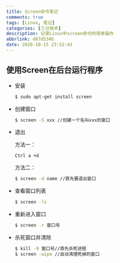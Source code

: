 ```yaml
---
title: Screen命令笔记
comments: true
tags: [Linux, 笔记]
categories: [三分技术]
description: 记录Linux中screen命令的简单操作
abbrlink: d07d5346
date: 2020-10-15 23:52:43
---
```


## 使用Screen在后台运行程序

+ 安装

  ```bash
  $ sudo apt-get install screen
  ```

+ 创建窗口

  ```bash
  $ screen -S xxx //创建一个名叫xxx的窗口
  ```

+ 退出

  方法一：

  ```
  Ctrl a +d
  ```

  方法二：

  ```bash
  $ screen -d name //首先要退出窗口
  ```


+ 查看窗口列表

  ```bash
  $ screen -ls
  ```

+ 重新进入窗口

  ```bash
  $ screen -r 窗口号
  ```

+ 杀死窗口并清除

  ```bash
  $ kill -9 窗口号//首先杀死进程
  $ screen -wipe //自动清理死掉的窗口
  ```

  



